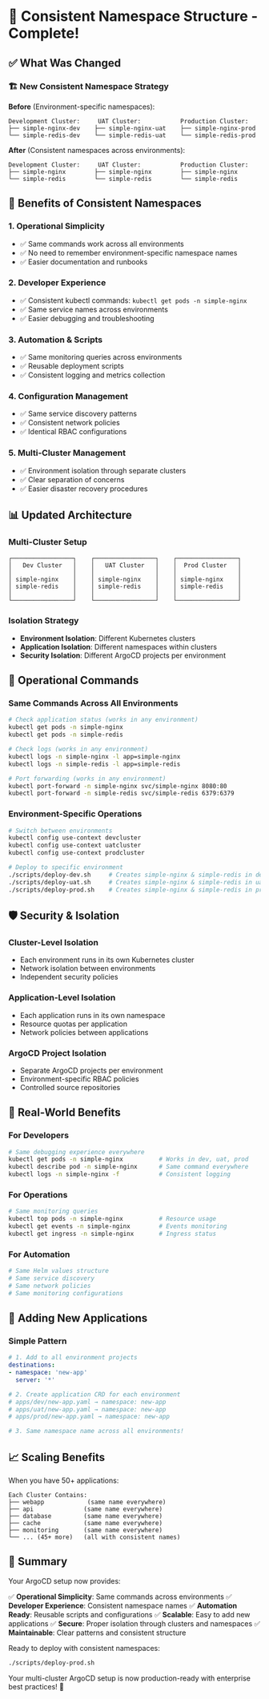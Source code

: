 # 🎯 Consistent Namespace Structure - Complete!

## ✅ What Was Changed

### 🏗️ **New Consistent Namespace Strategy**

**Before** (Environment-specific namespaces):
```
Development Cluster:     UAT Cluster:           Production Cluster:
├── simple-nginx-dev    ├── simple-nginx-uat    ├── simple-nginx-prod
└── simple-redis-dev    └── simple-redis-uat    └── simple-redis-prod
```

**After** (Consistent namespaces across environments):
```
Development Cluster:     UAT Cluster:           Production Cluster:
├── simple-nginx        ├── simple-nginx        ├── simple-nginx
└── simple-redis        └── simple-redis        └── simple-redis
```

## 🚀 **Benefits of Consistent Namespaces**

### **1. Operational Simplicity**
- ✅ Same commands work across all environments
- ✅ No need to remember environment-specific namespace names
- ✅ Easier documentation and runbooks

### **2. Developer Experience**
- ✅ Consistent kubectl commands: `kubectl get pods -n simple-nginx`
- ✅ Same service names across environments
- ✅ Easier debugging and troubleshooting

### **3. Automation & Scripts**
- ✅ Same monitoring queries across environments
- ✅ Reusable deployment scripts
- ✅ Consistent logging and metrics collection

### **4. Configuration Management**
- ✅ Same service discovery patterns
- ✅ Consistent network policies
- ✅ Identical RBAC configurations

### **5. Multi-Cluster Management**
- ✅ Environment isolation through separate clusters
- ✅ Clear separation of concerns
- ✅ Easier disaster recovery procedures

## 📊 **Updated Architecture**

### **Multi-Cluster Setup**
```
┌─────────────────┐    ┌─────────────────┐    ┌─────────────────┐
│   Dev Cluster   │    │   UAT Cluster   │    │  Prod Cluster   │
│                 │    │                 │    │                 │
│ simple-nginx    │    │ simple-nginx    │    │ simple-nginx    │
│ simple-redis    │    │ simple-redis    │    │ simple-redis    │
│                 │    │                 │    │                 │
└─────────────────┘    └─────────────────┘    └─────────────────┘
```

### **Isolation Strategy**
- **Environment Isolation**: Different Kubernetes clusters
- **Application Isolation**: Different namespaces within clusters
- **Security Isolation**: Different ArgoCD projects per environment

## 🔧 **Operational Commands**

### **Same Commands Across All Environments**
```bash
# Check application status (works in any environment)
kubectl get pods -n simple-nginx
kubectl get pods -n simple-redis

# Check logs (works in any environment)
kubectl logs -n simple-nginx -l app=simple-nginx
kubectl logs -n simple-redis -l app=simple-redis

# Port forwarding (works in any environment)
kubectl port-forward -n simple-nginx svc/simple-nginx 8080:80
kubectl port-forward -n simple-redis svc/simple-redis 6379:6379
```

### **Environment-Specific Operations**
```bash
# Switch between environments
kubectl config use-context devcluster
kubectl config use-context uatcluster
kubectl config use-context prodcluster

# Deploy to specific environment
./scripts/deploy-dev.sh     # Creates simple-nginx & simple-redis in dev cluster
./scripts/deploy-uat.sh     # Creates simple-nginx & simple-redis in uat cluster
./scripts/deploy-prod.sh    # Creates simple-nginx & simple-redis in prod cluster
```

## 🛡️ **Security & Isolation**

### **Cluster-Level Isolation**
- Each environment runs in its own Kubernetes cluster
- Network isolation between environments
- Independent security policies

### **Application-Level Isolation**
- Each application runs in its own namespace
- Resource quotas per application
- Network policies between applications

### **ArgoCD Project Isolation**
- Separate ArgoCD projects per environment
- Environment-specific RBAC policies
- Controlled source repositories

## 🎯 **Real-World Benefits**

### **For Developers**
```bash
# Same debugging experience everywhere
kubectl get pods -n simple-nginx          # Works in dev, uat, prod
kubectl describe pod -n simple-nginx      # Same command everywhere
kubectl logs -n simple-nginx -f           # Consistent logging
```

### **For Operations**
```bash
# Same monitoring queries
kubectl top pods -n simple-nginx          # Resource usage
kubectl get events -n simple-nginx        # Events monitoring
kubectl get ingress -n simple-nginx       # Ingress status
```

### **For Automation**
```yaml
# Same Helm values structure
# Same service discovery
# Same network policies
# Same monitoring configurations
```

## 🔄 **Adding New Applications**

### **Simple Pattern**
```yaml
# 1. Add to all environment projects
destinations:
- namespace: 'new-app'
  server: '*'

# 2. Create application CRD for each environment
# apps/dev/new-app.yaml → namespace: new-app
# apps/uat/new-app.yaml → namespace: new-app
# apps/prod/new-app.yaml → namespace: new-app

# 3. Same namespace name across all environments!
```

## 📈 **Scaling Benefits**

When you have 50+ applications:

```
Each Cluster Contains:
├── webapp            (same name everywhere)
├── api              (same name everywhere)
├── database         (same name everywhere)
├── cache            (same name everywhere)
├── monitoring       (same name everywhere)
└── ... (45+ more)   (all with consistent names)
```

## 🎉 **Summary**

Your ArgoCD setup now provides:

✅ **Operational Simplicity**: Same commands across environments
✅ **Developer Experience**: Consistent namespace names
✅ **Automation Ready**: Reusable scripts and configurations
✅ **Scalable**: Easy to add new applications
✅ **Secure**: Proper isolation through clusters and namespaces
✅ **Maintainable**: Clear patterns and consistent structure

Ready to deploy with consistent namespaces:
```bash
./scripts/deploy-prod.sh
```

Your multi-cluster ArgoCD setup is now production-ready with enterprise best practices! 🚀
